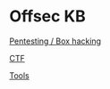 # Offsec KB

[Pentesting / Box hacking](Offsec%20KB%20f169b/Pentesting%2070948.md)

[CTF](Offsec%20KB%20f169b/CTF%204a4eb.md)

[Tools](Offsec%20KB%20f169b/Tools%204f898.md)
